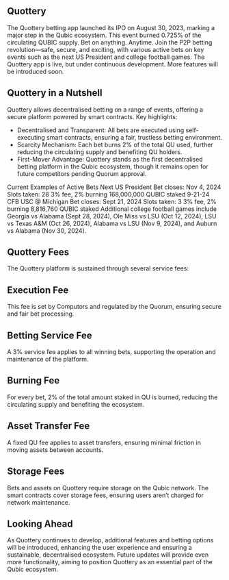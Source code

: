 ## Quottery

The Quottery betting app launched its IPO on August 30, 2023, marking a major step in the Qubic ecosystem. This event burned 0.725% of the circulating QUBIC supply.
Bet on anything. Anytime. Join the P2P betting revolution—safe, secure, and exciting, with various active bets on key events such as the next US President and college football games.
The Quottery app is live, but under continuous development. More features will be introduced soon. 

## Quottery in a Nutshell

Quottery allows decentralised betting on a range of events, offering a secure platform powered by smart contracts.
Key highlights:
 - Decentralised and Transparent: All bets are executed using self-executing smart contracts, ensuring a fair, trustless betting environment.
 - Scarcity Mechanism: Each bet burns 2% of the total QU used, further reducing the circulating supply and benefiting QU holders. 
 - First-Mover Advantage: Quottery stands as the first decentralised betting platform in the Qubic ecosystem, though it remains open for future competitors pending Quorum approval. 

Current Examples of Active Bets
Next US President
Bet closes: Nov 4, 2024
Slots taken: 28
3% fee, 2% burning
168,000,000 QUBIC staked
9-21-24 CFB USC @ Michigan
Bet closes: Sept 21, 2024
Slots taken: 3
3% fee, 2% burning
8,816,760 QUBIC staked
Additional college football games include Georgia vs Alabama (Sept 28, 2024), Ole Miss vs LSU (Oct 12, 2024), LSU vs Texas A&M (Oct 26, 2024), Alabama vs LSU (Nov 9, 2024), and Auburn vs Alabama (Nov 30, 2024).

## Quottery Fees

The Quottery platform is sustained through several service fees:

## Execution Fee

This fee is set by Computors and regulated by the Quorum, ensuring secure and fair bet processing. 

## Betting Service Fee

A 3% service fee applies to all winning bets, supporting the operation and maintenance of the platform. 

## Burning Fee

For every bet, 2% of the total amount staked in QU is burned, reducing the circulating supply and benefiting the ecosystem.

## Asset Transfer Fee
A fixed QU fee applies to asset transfers, ensuring minimal friction in moving assets between accounts. 

## Storage Fees
Bets and assets on Quottery require storage on the Qubic network. The smart contracts cover storage fees, ensuring users aren’t charged for network maintenance. 

## Looking Ahead

As Quottery continues to develop, additional features and betting options will be introduced, enhancing the user experience and ensuring a sustainable, decentralised ecosystem. Future updates will provide even more functionality, aiming to position Quottery as an essential part of the Qubic ecosystem.